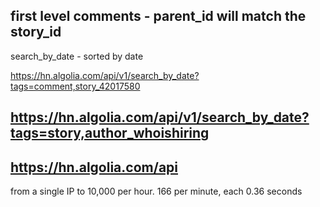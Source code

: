 

first level comments - parent_id will match the story_id
-----
search_by_date - sorted by date

https://hn.algolia.com/api/v1/search_by_date?tags=comment,story_42017580

https://hn.algolia.com/api/v1/search_by_date?tags=story,author_whoishiring
---------
https://hn.algolia.com/api
---
from a single IP to 10,000 per hour.
166 per minute, each 0.36 seconds